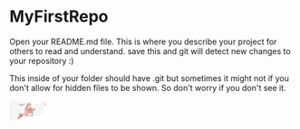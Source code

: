 # MyFirstRepo
Open your README.md file. This is where you describe your project for others to read and understand. 
save this and git will detect new changes to your repository :)

This inside of your folder should have .git but sometimes it might not if you don't allow for hidden files to be shown. So don't worry if you don't see it.

<img src='/data.gif' alt="just a gif smiley" style="height:35px">
